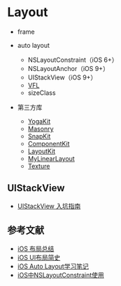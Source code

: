 # Layout

- frame
- auto layout

    - NSLayoutConstraint（iOS 6+）
    - NSLayoutAnchor（iOS 9+）
    - UIStackView（iOS 9+）
    - [VFL](https://www.kodeco.com/277-auto-layout-visual-format-language-tutorial)
    - sizeClass

- 第三方库

    - [YogaKit](https://github.com/facebook/yoga)
    - [Masonry](https://github.com/SnapKit/Masonry)
    - [SnapKit](https://github.com/SnapKit/SnapKit)
    - [ComponentKit](https://github.com/facebook/componentkit)
    - [LayoutKit](https://github.com/linkedin/LayoutKit)
    - [MyLinearLayout](https://github.com/youngsoft/MyLinearLayout)
    - [Texture](hhttps://github.com/TextureGroup/Texture)

## UIStackView

- [UIStackView 入坑指南](https://juejin.cn/post/6844903752227373064)

## 参考文献

- [iOS 布局总结](https://tbfungeek.github.io/2019/08/06/iOS-%E5%86%85%E7%BD%AE%E5%B8%83%E5%B1%80%E6%96%B9%E5%BC%8F%E5%AF%B9%E6%AF%94-%E5%B8%83%E5%B1%80%E7%9B%B8%E5%85%B3%E5%87%BD%E6%95%B0%E4%BB%8B%E7%BB%8D-%E5%B8%83%E5%B1%80%E7%9B%B8%E5%85%B3%E4%B8%89%E6%96%B9%E5%BC%80%E6%BA%90%E9%A1%B9%E7%9B%AE%E5%AF%B9%E6%AF%94/#)
- [iOS UI布局简史](https://juejin.cn/post/6844903925028536333#heading-6)
- [iOS Auto Layout学习笔记](https://juejin.cn/post/6844903925028536333#heading-6)
- [iOS中NSLayoutConstraint使用](https://www.jianshu.com/p/fe6d3d2b4f2a)
